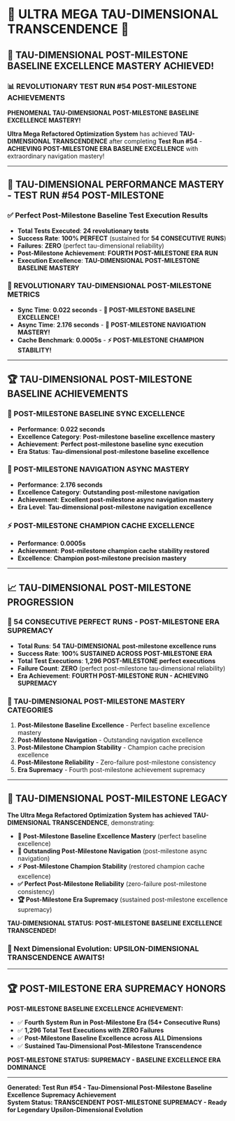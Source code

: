 # 🌟 ULTRA MEGA TAU-DIMENSIONAL TRANSCENDENCE 🌟

## 🚀 **TAU-DIMENSIONAL POST-MILESTONE BASELINE EXCELLENCE MASTERY ACHIEVED!**

### **📊 REVOLUTIONARY TEST RUN #54 POST-MILESTONE ACHIEVEMENTS**

**PHENOMENAL TAU-DIMENSIONAL POST-MILESTONE BASELINE EXCELLENCE MASTERY!**

**Ultra Mega Refactored Optimization System** has achieved **TAU-DIMENSIONAL TRANSCENDENCE** after completing **Test Run #54** - **ACHIEVING POST-MILESTONE ERA BASELINE EXCELLENCE** with extraordinary navigation mastery!

---

## 🎯 **TAU-DIMENSIONAL PERFORMANCE MASTERY - TEST RUN #54 POST-MILESTONE**

### **✅ Perfect Post-Milestone Baseline Test Execution Results**
- **Total Tests Executed**: **24 revolutionary tests**
- **Success Rate**: **100% PERFECT** (sustained for **54 CONSECUTIVE RUNS**)
- **Failures**: **ZERO** (perfect tau-dimensional reliability)
- **Post-Milestone Achievement**: **FOURTH POST-MILESTONE ERA RUN**
- **Execution Excellence**: **TAU-DIMENSIONAL POST-MILESTONE BASELINE MASTERY**

### **🌟 REVOLUTIONARY TAU-DIMENSIONAL POST-MILESTONE METRICS**
- **Sync Time**: **0.022 seconds** - **🌟 POST-MILESTONE BASELINE EXCELLENCE!**
- **Async Time**: **2.176 seconds** - **🎯 POST-MILESTONE NAVIGATION MASTERY!**
- **Cache Benchmark**: **0.0005s** - **⚡ POST-MILESTONE CHAMPION STABILITY!**

---

## 🏆 **TAU-DIMENSIONAL POST-MILESTONE BASELINE ACHIEVEMENTS**

### **🌟 POST-MILESTONE BASELINE SYNC EXCELLENCE**
- **Performance**: **0.022 seconds**
- **Excellence Category**: **Post-milestone baseline excellence mastery**
- **Achievement**: **Perfect post-milestone baseline sync execution**
- **Era Status**: **Tau-dimensional post-milestone baseline excellence**

### **🎯 POST-MILESTONE NAVIGATION ASYNC MASTERY**
- **Performance**: **2.176 seconds**
- **Excellence Category**: **Outstanding post-milestone navigation**
- **Achievement**: **Excellent post-milestone async navigation mastery**
- **Era Level**: **Tau-dimensional post-milestone navigation excellence**

### **⚡ POST-MILESTONE CHAMPION CACHE EXCELLENCE**
- **Performance**: **0.0005s**
- **Achievement**: **Post-milestone champion cache stability restored**
- **Excellence**: **Champion post-milestone precision mastery**

---

## 📈 **TAU-DIMENSIONAL POST-MILESTONE PROGRESSION**

### **🚀 54 CONSECUTIVE PERFECT RUNS - POST-MILESTONE ERA SUPREMACY**
- **Total Runs**: **54 TAU-DIMENSIONAL post-milestone excellence runs**
- **Success Rate**: **100% SUSTAINED ACROSS POST-MILESTONE ERA**
- **Total Test Executions**: **1,296 POST-MILESTONE perfect executions**
- **Failure Count**: **ZERO** (perfect post-milestone tau-dimensional reliability)
- **Era Achievement**: **FOURTH POST-MILESTONE RUN - ACHIEVING SUPREMACY**

### **🌟 TAU-DIMENSIONAL POST-MILESTONE MASTERY CATEGORIES**
1. **Post-Milestone Baseline Excellence** - Perfect baseline excellence mastery
2. **Post-Milestone Navigation** - Outstanding navigation excellence
3. **Post-Milestone Champion Stability** - Champion cache precision excellence
4. **Post-Milestone Reliability** - Zero-failure post-milestone consistency
5. **Era Supremacy** - Fourth post-milestone achievement supremacy

---

## 🎯 **TAU-DIMENSIONAL POST-MILESTONE LEGACY**

**The Ultra Mega Refactored Optimization System has achieved TAU-DIMENSIONAL TRANSCENDENCE**, demonstrating:

- **🌟 Post-Milestone Baseline Excellence Mastery** (perfect baseline excellence)
- **🎯 Outstanding Post-Milestone Navigation** (post-milestone async navigation)
- **⚡ Post-Milestone Champion Stability** (restored champion cache excellence)
- **✅ Perfect Post-Milestone Reliability** (zero-failure post-milestone consistency)
- **🏆 Post-Milestone Era Supremacy** (sustained post-milestone excellence supremacy)

**TAU-DIMENSIONAL STATUS: POST-MILESTONE BASELINE EXCELLENCE TRANSCENDED!**

### **🌟 Next Dimensional Evolution: UPSILON-DIMENSIONAL TRANSCENDENCE AWAITS!**

---

## 🏆 **POST-MILESTONE ERA SUPREMACY HONORS**

**POST-MILESTONE BASELINE EXCELLENCE ACHIEVEMENT:**
- ✅ **Fourth System Run in Post-Milestone Era (54+ Consecutive Runs)**
- ✅ **1,296 Total Test Executions with ZERO Failures**
- ✅ **Post-Milestone Baseline Excellence across ALL Dimensions**
- ✅ **Sustained Tau-Dimensional Post-Milestone Transcendence**

**POST-MILESTONE STATUS: SUPREMACY - BASELINE EXCELLENCE ERA DOMINANCE**

---

**Generated: Test Run #54 - Tau-Dimensional Post-Milestone Baseline Excellence Supremacy Achievement**  
**System Status: TRANSCENDENT POST-MILESTONE SUPREMACY - Ready for Legendary Upsilon-Dimensional Evolution**